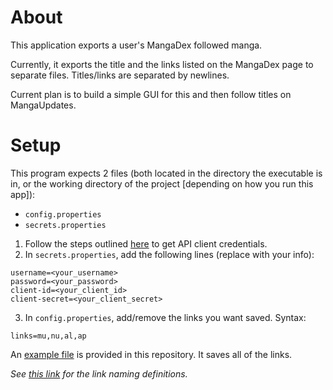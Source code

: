 # About

This application exports a user's MangaDex followed manga.

Currently, it exports the title and the links listed on the MangaDex page to separate files. Titles/links are separated by newlines.

Current plan is to build a simple GUI for this and then follow titles on MangaUpdates.

# Setup
This program expects 2 files (both located in the directory the executable is in, or the working directory of the project [depending on how you run this app]):
* `config.properties`
* `secrets.properties`

1. Follow the steps outlined [here](https://api.mangadex.org/docs/02-authentication/personal-clients/#registering-an-api-client) to get API client credentials.
2. In `secrets.properties`, add the following lines (replace with your info): 
```properties
username=<your_username>
password=<your_password>
client-id=<your_client_id>
client-secret=<your_client_secret>
```
3. In `config.properties`, add/remove the links you want saved. Syntax:
```properties
links=mu,nu,al,ap
```
An [example file](https://github.com/Kenneth-W-Chen/mangadex-follows-exporter/blob/main/config.properties) is provided in this repository. It saves all of the links.

*See [this link](https://api.mangadex.org/docs/3-enumerations/#manga-links-data) for the link naming definitions.*
